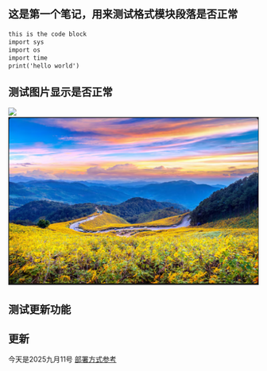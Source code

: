 ## 这是第一个笔记，用来测试格式模块段落是否正常

```
this is the code block
import sys
import os
import time
print('hello world')
```

## 测试图片显示是否正常

![](img/20250904224806.png)
![](20250904224904.png)

## 测试更新功能

更新 
--
今天是2025九月11号
[部署方式参考](https://wcowin.work/blog/Mkdocs/mkdocs1/#deploying-your-site)
